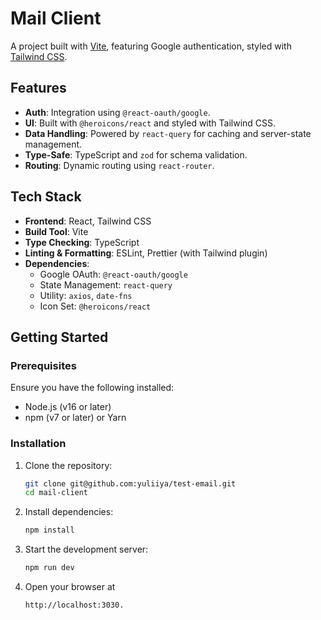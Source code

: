 # Mail Client

A project built with [Vite](https://vitejs.dev/), featuring Google authentication, styled with [Tailwind CSS](https://tailwindcss.com/).

## Features

- **Auth**: Integration using `@react-oauth/google`.
- **UI**: Built with `@heroicons/react` and styled with Tailwind CSS.
- **Data Handling**: Powered by `react-query` for caching and server-state management.
- **Type-Safe**: TypeScript and `zod` for schema validation.
- **Routing**: Dynamic routing using `react-router`.

## Tech Stack

- **Frontend**: React, Tailwind CSS
- **Build Tool**: Vite
- **Type Checking**: TypeScript
- **Linting & Formatting**: ESLint, Prettier (with Tailwind plugin)
- **Dependencies**:
    - Google OAuth: `@react-oauth/google`
    - State Management: `react-query`
    - Utility: `axios`, `date-fns`
    - Icon Set: `@heroicons/react`

## Getting Started

### Prerequisites

Ensure you have the following installed:
- Node.js (v16 or later)
- npm (v7 or later) or Yarn

### Installation

1. Clone the repository:
   ```bash
   git clone git@github.com:yuliiya/test-email.git
   cd mail-client

2. Install dependencies:
   ```bash
   npm install

3. Start the development server:
   ```bash
   npm run dev
   
4. Open your browser at
   ```bash
   http://localhost:3030.
